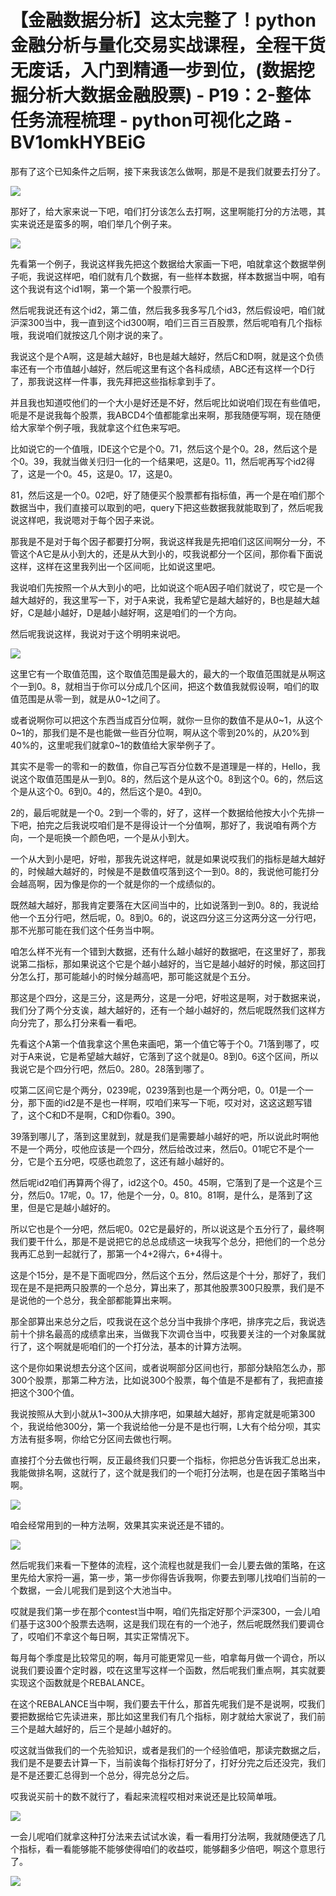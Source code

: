 # 【金融数据分析】这太完整了！python金融分析与量化交易实战课程，全程干货无废话，入门到精通一步到位，(数据挖掘分析大数据金融股票) - P19：2-整体任务流程梳理 - python可视化之路 - BV1omkHYBEiG

那有了这个已知条件之后啊，接下来我该怎么做啊，那是不是我们就要去打分了。

![](img/58435b3dab7674f47b20a84287d037ec_1.png)

那好了，给大家来说一下吧，咱们打分该怎么去打啊，这里啊能打分的方法嗯，其实来说还是蛮多的啊，咱们举几个例子来。



![](img/58435b3dab7674f47b20a84287d037ec_3.png)

先看第一个例子，我说这样我先把这个数据给大家画一下吧，咱就拿这个数据举例子呃，我说这样吧，咱们就有几个数据，有一些样本数据，样本数据当中啊，咱有这个我说有这个id1啊，第一个第一个股票行吧。

然后呢我说还有这个id2，第二值，然后我多我多写几个id3，然后假设吧，咱们就沪深300当中，我一直到这个id300啊，咱们三百三百股票，然后呢咱有几个指标哦，我说咱们就按这几个刚才说的来了。

我说这个是个A啊，这是越大越好，B也是越大越好，然后C和D啊，就是这个负债率还有一个市值越小越好，然后呢这里有这个各科成绩，ABC还有这样一个D行了，那我说这样一件事，我先拜把这些指标拿到手了。

并且我也知道哎他们的一个大小是好还是不好，然后呢比如说咱们现在有些值吧，呃是不是说我每个股票，我ABCD4个值都能拿出来啊，那我随便写啊，现在随便给大家举个例子哦，我就拿这个红色来写吧。

比如说它的一个值哦，IDE这个它是个0。71，然后这个是个0。28，然后这个是个0。39，我就当做关归归一化的一个结果吧，这是0。11，然后呢再写个id2得了，这是一个0。45，这是0。17，这是0。

81，然后这是一个0。02吧，好了随便买个股票都有指标值，再一个是在咱们那个数据当中，我们直接可以取到的吧，query下把这些数据我就能取到了，然后呢我说这样吧，我说嗯对于每个因子来说。

那我是不是对于每个因子都要打分啊，我说这样我是先把咱们这区间啊分一分，不管这个A它是从小到大的，还是从大到小的，哎我说都分一个区间，那你看下面说这样，这样在这里我列出一个区间呃，比如说这里吧。

我说咱们先按照一个从大到小的吧，比如说这个呃A因子咱们就说了，哎它是一个越大越好的，我这里写一下，对于A来说，我希望它是越大越好的，B也是越大越好，C是越小越好，D是越小越好啊，这是咱们的一个方向。

然后呢我说这样，我说对于这个明明来说吧。

![](img/58435b3dab7674f47b20a84287d037ec_5.png)

这里它有一个取值范围，这个取值范围是最大的，最大的一个取值范围就是从啊这个一到0。8，就相当于你可以分成几个区间，把这个数值我就假设啊，咱们的取值范围是从零一到，就是从0~1之间了。

或者说啊你可以把这个东西当成百分位啊，就你一旦你的数值不是从0~1，从这个0~1的，那我们是不是也能做一些百分位啊，啊从这个零到20%的，从20%到40%的，这里呢我们就拿0~1的数值给大家举例子了。

其实不是零一的零和一的数值，你自己写百分位数不是道理是一样的，Hello，我说这个取值范围是从一到0。8的，然后这个是从这个0。8到这个0。6的，然后这个是从这个0。6到0。4的，然后这个是0。4到0。

2的，最后呢就是一个0。2到一个零的，好了，这样一个数据给他按大小个先排一下吧，拍完之后我说哎咱们是不是得设计一个分值啊，那好了，我说咱有两个方向，一个是呃换一个颜色吧，一个是从小到大。

一个从大到小是吧，好啦，那我先说这样吧，就是如果说哎我们的指标是越大越好的，时候越大越好的，时候是不是数值哎落到这个一到0。8的，我说他可能打分会越高啊，因为像是你的一个就是你的一个成绩似的。

既然越大越好，那我肯定要落在大区间当中的，比如说落到一到0。8的，我说给他一个五分行吧，然后呢，0。8到0。6的，说这四分这三分这两分这一分行吧，那不光那可能在我们这个任务当中啊。

咱怎么样不光有一个错到大数据，还有什么越小越好的数据吧，在这里好了，那我说第二指标，那如果说这个它是个越小越好的，当它是越小越好的时候，那这回打分怎么打，那可能越小的时候分越高吧，那可能这就是个五分。

那这是个四分，这是三分，这是两分，这是一分吧，好啦这是啊，对于数据来说，我们分了两个分支诶，越大越好的，还有一个越小越好的，然后呢既然我们这样方向分完了，那么打分来看一看吧。

先看这个A第一个值我拿这个黑色来画吧，第一个值它等于个0。71落到哪了，哎对于A来说，它是希望越大越好，它落到了这个就是0。8到0。6这个区间，所以我说它是个四分行吧，然后0。280。28落到哪了。

哎第二区间它是个两分，0239呢，0239落到也是一个两分吧，0。01是一个一分，那下面的id2是不是也一样啊，哎咱们来写一下呃，哎对对，这这这题写错了，这个C和D不是啊，C和D你看0。390。

39落到哪儿了，落到这里就到，就是我们是需要越小越好的吧，所以说此时啊他不是一个两分，哎他应该是一个四分，然后给改过来，然后0。01呢它不是个一分，它是个五分吧，哎感也疏忽了，这还有越小越好的。

然后呢id2咱们再算两个得了，id2这个0。450。45啊，它落到了是一个这是个三分，然后0。17呢，0。17，他是个一分，0。810。81啊，是什么，是落到了这里，但是它是越小越好的。

所以它也是个一分吧，然后呢0。02它是最好的，所以说这是个五分行了，最终啊我们要干什么，那是不是说把它的总总成绩这一块我写个总分，把他们的一个总分我再汇总到一起就行了，那第一个4+2得六，6+4得十。

这是个15分，是不是下面呢四分，然后这个五分，然后这是个十分，那好了，我们现在是不是把两只股票的一个总分，算出来了，那其他股票300只股票，我们是不是说他的一个总分，我全部都能算出来啊。

那全部算出来总分之后，哎我说在这个总分当中我排个序吧，排序完之后，我说选前十个排名最高的成绩拿出来，当做我下次调仓当中，哎我要关注的一个对象属就行了，这个啊就是呃咱们的一个打分法，基本的计算方法啊。

这个是你如果说想去分这个区间，或者说啊部分区间也行，那部分缺陷怎么办，那300个股票，那第二种方法，比如说300个股票，每个值是不是都有了，我把直接把这个300个值。

我说按照从大到小就从1~300从大排序吧，如果越大越好，那肯定就是呃第300个，我说给他300分，第一个我说给他一分是不是也行啊，L大有个给分呗，其实方法有挺多啊，你给它分区间去做也行啊。

直接打个分去做也行啊，反正最终我们只要一个指标，你把总分告诉我汇总出来，我能做排名啊，这就行了，这个就是我们的一个呃打分法啊，也是在因子策略当中啊。



![](img/58435b3dab7674f47b20a84287d037ec_7.png)

咱会经常用到的一种方法啊，效果其实来说还是不错的。

![](img/58435b3dab7674f47b20a84287d037ec_9.png)

然后呢我们来看一下整体的流程，这个流程也就是我们一会儿要去做的策略，在这里先给大家捋一遍，第一步，第一步你得告诉我啊，你要去到哪儿找咱们当前的一个数据，一会儿呢我们是到这个大池当中。

哎就是我们第一步在那个contest当中啊，咱们先指定好那个沪深300，一会儿咱们基于这300个股票去选啊，这是我们现在有的一个池子，然后呢既然我们要调仓了，哎咱们不拿这个每日啊，其实正常情况下。

每月每个季度是比较常见的啊，每月可能更常见一些，咱拿每月做一个调仓，所以说我们要设置个定时器，哎在这里写这样一个函数，然后呢我们重点啊，其实就要实现这个函数就是个REBALANCE。

在这个REBALANCE当中啊，我们要去干什么，那首先呢我们是不是说啊，哎我们要把数据给它先读进来，那比如这里我们有几个指标，刚才就给大家说了，我们前三个是越大越好的，后三个是越小越好的。

哎这就当做我们的一个先验知识，或者是我们的一个经验值吧，那读完数据之后，我们是不是要去计算一下，当前诶每个指标打好分了，打好分完之后还没完，我们是不是还要汇总得到一个总分，得完总分之后。

哎我说买前十的数不就行了，看起来流程哎相对来说还是比较简单哦。

![](img/58435b3dab7674f47b20a84287d037ec_11.png)

一会儿呢咱们就拿这种打分法来去试试水诶，看一看用打分法啊，我就随便选了几个指标，看一看能够能不能够使得咱们的收益哎，能够翻多少倍吧，啊这个意思行了。



![](img/58435b3dab7674f47b20a84287d037ec_13.png)